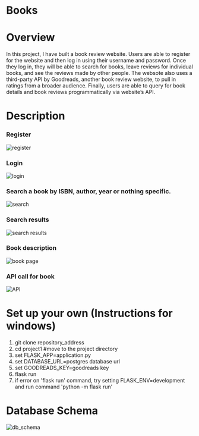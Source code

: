 # Books


# Overview

In this project, I have built a book review website. Users are able to register for the website and then log in using their username and password. Once they log in, they will be able to search for books, leave reviews for individual books, and see the reviews made by other people. The websote also uses a third-party API by Goodreads, another book review website, to pull in ratings from a broader audience. Finally, users are able to query for book details and book reviews programmatically via website’s API.

# Description
### Register
![register](https://user-images.githubusercontent.com/27906355/85608421-09a2db80-b623-11ea-81da-d23cb215e57e.JPG)
### Login
![login](https://user-images.githubusercontent.com/27906355/85608467-16bfca80-b623-11ea-844a-e8b7366ab50a.JPG)
### Search a book by ISBN, author, year or nothing specific.
![search](https://user-images.githubusercontent.com/27906355/85608529-263f1380-b623-11ea-90a9-1d92012292ab.JPG)
### Search results
![search results](https://user-images.githubusercontent.com/27906355/85608576-31923f00-b623-11ea-8809-e0bc91f2cdac.JPG)
### Book description
![book page](https://user-images.githubusercontent.com/27906355/85608580-32c36c00-b623-11ea-97c2-6ac942dda2bc.JPG)
### API call for book
![API](https://user-images.githubusercontent.com/27906355/85609143-c39a4780-b623-11ea-9ab2-443fed2bbaa6.JPG)

# Set up your own (Instructions for windows)

1) git clone repository_address
2) cd project1 #move to the project directory
3) set FLASK_APP=application.py
4) set DATABASE_URL=postgres database url
5) set GOODREADS_KEY=goodreads key
6) flask run
7) if error on 'flask run' command, try setting FLASK_ENV=development and run command 'python -m flask run'

# Database Schema
![db_schema](https://user-images.githubusercontent.com/27906355/85610650-2d672100-b625-11ea-8dc7-f8e49643996b.JPG)
